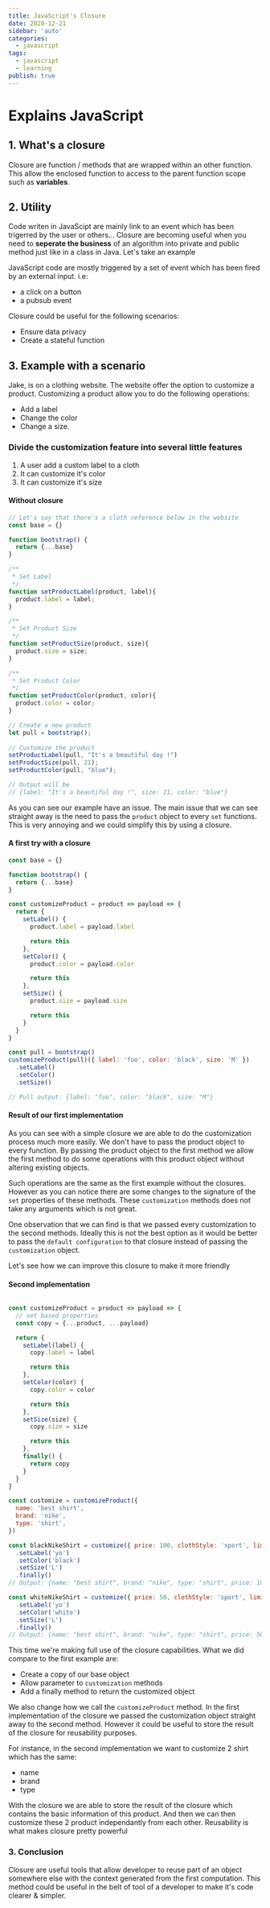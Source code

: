 ```yaml
---
title: JavaScript's Closure
date: 2020-12-21
sidebar: 'auto'
categories:
  - javascript
tags:
  - javascript
  - learning
publish: true
---
```

# Explains JavaScript

## 1. What's a closure

Closure are function / methods that are wrapped within an other function. This allow the enclosed function to access to the parent function scope such as **variables**. 

## 2. Utility

Code writen in JavaScipt are mainly link to an event which has been trigerred by the user or others... Closure are becoming useful when you need to **seperate the business** of an algorithm into private and public method just like in a class in Java. Let's take an example

JavaScript code are mostly triggered by a set of event which has been fired by an external input. i.e:
- a click on a button
- a pubsub event

Closure could be useful for the following scenarios:
- Ensure data privacy
- Create a stateful function

## 3. Example with a scenario

Jake, is on a clothing website. The website offer the option to customize a product. Customizing a product allow you to do the following operations:
- Add a label
- Change the color
- Change a size.   

### Divide the customization feature into several little features

1. A user add a custom label to a cloth 
2. It can customize it's color
3. It can customize it's size

#### Without closure

```javascript
// Let's say that there's a cloth reference below in the website
const base = {}

function bootstrap() {
  return {...base}
}

/**
 * Set Label
 */
function setProductLabel(product, label){
  product.label = label;	
}

/**
 * Set Product Size
 */
function setProductSize(product, size){
  product.size = size;
}

/**
 * Set Product Color
 */
function setProductColor(product, color){
  product.color = color;
}

// Create a new product
let pull = bootstrap();
  
// Customize the product
setProductLabel(pull, "It's a beautiful day !")
setProductSize(pull, 21);
setProductColor(pull, "blue");

// Output will be
// {label: "It's a beautiful day !", size: 21, color: "blue"}
```

As you can see our example have an issue. The main issue that we can see straight away is the need to pass the `product` object to every `set` functions. This is very annoying and we could simplify this by using a closure.

#### A first try with a closure

```javascript
const base = {}

function bootstrap() {
  return {...base}
}

const customizeProduct = product => payload => {
  return {
    setLabel() {
      product.label = payload.label

      return this
    },
    setColor() {
      product.color = payload.color

      return this
    },
    setSize() {
      product.size = payload.size

      return this
    }
  }
}

const pull = bootstrap()
customizeProduct(pull)({ label: 'foo', color: 'black', size: 'M' })
  .setLabel()
  .setColor()
  .setSize()

// Pull output: {label: "foo", color: "black", size: "M"}
```

#### Result of our first implementation

As you can see with a simple closure we are able to do the customization process much more easily. We don't have to pass the product object to every function.
By passing the product object to the first method we allow the first method to do some operations with this product object without altering existing objects.

Such operations are the same as the first example without the closures. However as you can notice there are some changes to the signature of the `set` properties of these methods. These `customization` methods does not take any arguments which is not great.

One observation that we can find is that we passed every customization to the second methods. Ideally this is not the best option as it would be better to pass the `default configuration` to that closure instead of passing the `customization` object. 

Let's see how we can improve this closure to make it more friendly

#### Second implementation


```javascript

const customizeProduct = product => payload => {
  // set based properties 
  const copy = {...product, ...payload}

  return {
    setLabel(label) {
      copy.label = label

      return this
    },
    setColor(color) {
      copy.color = color

      return this
    },
    setSize(size) {
      copy.size = size

      return this
    },
    finally() {
      return copy
    }
  }
}

const customize = customizeProduct({
  name: 'best shirt',
  brand: 'nike',
  type: 'shirt',
})

const blackNikeShirt = customize({ price: 100, clothStyle: 'sport', limited: true })
  .setLabel('yo')
  .setColor('black')
  .setSize('L')
  .finally()
// Output: {name: "best shirt", brand: "nike", type: "shirt", price: 100, clothStyle: "sport"...}

const whiteNikeShirt = customize({ price: 50, clothStyle: 'sport', limited: false })
  .setLabel('yo')
  .setColor('white')
  .setSize('L')
  .finally()
// Output: {name: "best shirt", brand: "nike", type: "shirt", price: 50, clothStyle: "sport"...}
```

This time we're making full use of the closure capabilities. What we did compare to the first example are:
- Create a copy of our base object
- Allow parameter to `customization` methods
- Add a finally method to return the customized object

We also change how we call the `customizeProduct` method. In the first implementation of the closure we passed the customization object straight away to the second method. However it could be useful to store the result of the closure for reusability purposes. 

For instance, in the second implementation we want to customize 2 shirt which has the same:
- name
- brand
- type

With the closure we are able to store the result of the closure which contains the basic information of this product. And then we can then customize these 2 product independantly from each other. Reusability is what makes closure pretty powerful

### 3. Conclusion

Closure are useful tools that allow developer to reuse part of an object somewhere else with the context generated from the first computation. This method could be useful in the belt of tool of a developer to make it's code clearer & simpler. 